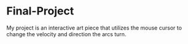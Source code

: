 # Final-Project
My project is an interactive art piece that utilizes the mouse cursor to change the velocity and direction the arcs turn.
